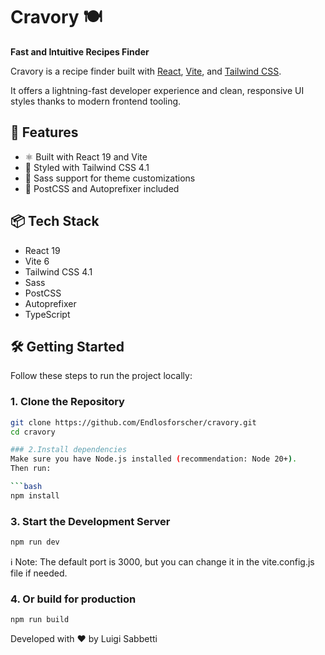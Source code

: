 # Cravory 🍽️  
**Fast and Intuitive Recipes Finder**

Cravory is a recipe finder built with [React](https://react.dev/), [Vite](https://vitejs.dev/), and [Tailwind CSS](https://tailwindcss.com/).  

It offers a lightning-fast developer experience and clean, responsive UI styles thanks to modern frontend tooling.

## 🚀 Features

- ⚛️ Built with React 19 and Vite
- 🎨 Styled with Tailwind CSS 4.1
- 💨 Sass support for theme customizations
- 🧩 PostCSS and Autoprefixer included

## 📦 Tech Stack

- React 19
- Vite 6
- Tailwind CSS 4.1
- Sass
- PostCSS
- Autoprefixer
- TypeScript

## 🛠️ Getting Started

Follow these steps to run the project locally:

### 1. Clone the Repository

```bash
git clone https://github.com/Endlosforscher/cravory.git
cd cravory

### 2.Install dependencies
Make sure you have Node.js installed (recommendation: Node 20+).
Then run:

```bash
npm install
```

### 3. Start the Development Server
```bash
npm run dev
```

ℹ️ Note: The default port is 3000, but you can change it in the vite.config.js file if needed.

### 4. Or build for production
```bash
npm run build
```

Developed with ❤️ by Luigi Sabbetti